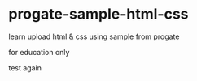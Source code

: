 # progate-sample-html-css

learn upload html & css using sample from progate

for education only

test again
